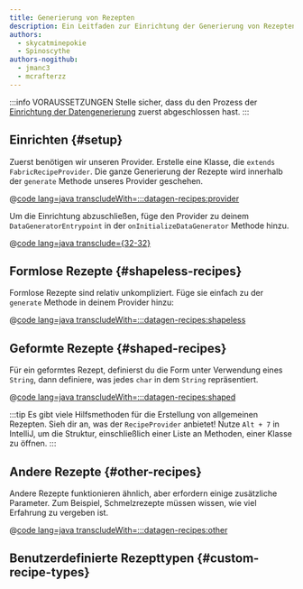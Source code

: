 ```yaml
---
title: Generierung von Rezepten
description: Ein Leitfaden zur Einrichtung der Generierung von Rezepten mit dem Datengenerator.
authors:
  - skycatminepokie
  - Spinoscythe
authors-nogithub:
  - jmanc3
  - mcrafterzz
---
```


:::info VORAUSSETZUNGEN
Stelle sicher, dass du den Prozess der [Einrichtung der Datengenerierung](./setup) zuerst abgeschlossen hast.
:::

## Einrichten {#setup}

Zuerst benötigen wir unseren Provider. Erstelle eine Klasse, die `extends FabricRecipeProvider`. Die ganze Generierung der Rezepte wird innerhalb der `generate` Methode unseres Provider geschehen.

@[code lang=java transcludeWith=:::datagen-recipes:provider](@/reference/latest/src/client/java/com/example/docs/datagen/ExampleModRecipeProvider.java)

Um die Einrichtung abzuschließen, füge den Provider zu deinem `DataGeneratorEntrypoint` in der `onInitializeDataGenerator` Methode hinzu.

@[code lang=java transclude={32-32}](@/reference/latest/src/client/java/com/example/docs/datagen/ExampleModDataGenerator.java)

## Formlose Rezepte {#shapeless-recipes}

Formlose Rezepte sind relativ unkompliziert. Füge sie einfach zu der `generate` Methode in deinem Provider hinzu:

@[code lang=java transcludeWith=:::datagen-recipes:shapeless](@/reference/latest/src/client/java/com/example/docs/datagen/ExampleModRecipeProvider.java)

## Geformte Rezepte {#shaped-recipes}

Für ein geformtes Rezept, definierst du die Form unter Verwendung eines `String`, dann definiere, was jedes `char` in dem `String` repräsentiert.

@[code lang=java transcludeWith=:::datagen-recipes:shaped](@/reference/latest/src/client/java/com/example/docs/datagen/ExampleModRecipeProvider.java)

:::tip
Es gibt viele Hilfsmethoden für die Erstellung von allgemeinen Rezepten. Sieh dir an, was der `RecipeProvider` anbietet! Nutze `Alt + 7` in IntelliJ, um die Struktur, einschließlich einer Liste an Methoden, einer Klasse zu öffnen.
:::

## Andere Rezepte {#other-recipes}

Andere Rezepte funktionieren ähnlich, aber erfordern einige zusätzliche Parameter. Zum Beispiel, Schmelzrezepte müssen wissen, wie viel Erfahrung zu vergeben ist.

@[code lang=java transcludeWith=:::datagen-recipes:other](@/reference/latest/src/client/java/com/example/docs/datagen/ExampleModRecipeProvider.java)

## Benutzerdefinierte Rezepttypen {#custom-recipe-types}
